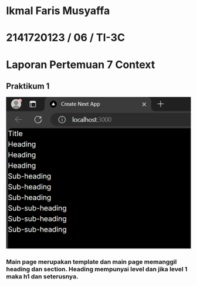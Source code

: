 # Ikmal Faris Musyaffa
# 2141720123 / 06 / TI-3C
# Laporan Pertemuan 7 Context

## Praktikum 1
![gambar](images/p1-1.png)
### Main page merupakan template dan main page memanggil heading dan section. Heading mempunyai level dan jika level 1 maka h1 dan seterusnya. 
